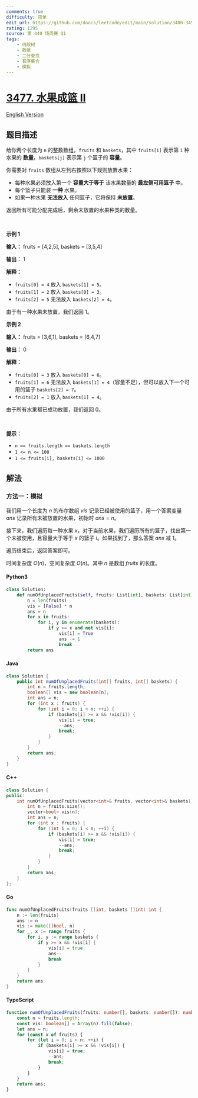 ```yaml
---
comments: true
difficulty: 简单
edit_url: https://github.com/doocs/leetcode/edit/main/solution/3400-3499/3477.Fruits%20Into%20Baskets%20II/README.md
rating: 1295
source: 第 440 场周赛 Q1
tags:
    - 线段树
    - 数组
    - 二分查找
    - 有序集合
    - 模拟
---
```


<!-- problem:start -->

# [3477. 水果成篮 II](https://leetcode.cn/problems/fruits-into-baskets-ii)

[English Version](/solution/3400-3499/3477.Fruits%20Into%20Baskets%20II/README_EN.md)

## 题目描述

<!-- description:start -->

<p>给你两个长度为 <code>n</code>&nbsp;的整数数组，<code>fruits</code> 和 <code>baskets</code>，其中 <code>fruits[i]</code> 表示第 <code>i</code>&nbsp;种水果的 <strong>数量</strong>，<code>baskets[j]</code> 表示第 <code>j</code>&nbsp;个篮子的 <strong>容量</strong>。</p>

<p>你需要对 <code>fruits</code> 数组从左到右按照以下规则放置水果：</p>

<ul>
	<li>每种水果必须放入第一个 <strong>容量大于等于</strong> 该水果数量的 <strong>最左侧可用篮子</strong> 中。</li>
	<li>每个篮子只能装 <b>一种</b> 水果。</li>
	<li>如果一种水果 <b>无法放入</b> 任何篮子，它将保持 <b>未放置</b>。</li>
</ul>

<p>返回所有可能分配完成后，剩余未放置的水果种类的数量。</p>

<p>&nbsp;</p>

<p><strong class="example">示例 1</strong></p>

<div class="example-block">
<p><strong>输入：</strong> <span class="example-io">fruits = [4,2,5], baskets = [3,5,4]</span></p>

<p><strong>输出：</strong> <span class="example-io">1</span></p>

<p><strong>解释：</strong></p>

<ul>
	<li><code>fruits[0] = 4</code> 放入 <code>baskets[1] = 5</code>。</li>
	<li><code>fruits[1] = 2</code> 放入 <code>baskets[0] = 3</code>。</li>
	<li><code>fruits[2] = 5</code> 无法放入 <code>baskets[2] = 4</code>。</li>
</ul>

<p>由于有一种水果未放置，我们返回 1。</p>
</div>

<p><strong class="example">示例 2</strong></p>

<div class="example-block">
<p><strong>输入：</strong> <span class="example-io">fruits = [3,6,1], baskets = [6,4,7]</span></p>

<p><strong>输出：</strong> <span class="example-io">0</span></p>

<p><strong>解释：</strong></p>

<ul>
	<li><code>fruits[0] = 3</code> 放入 <code>baskets[0] = 6</code>。</li>
	<li><code>fruits[1] = 6</code> 无法放入 <code>baskets[1] = 4</code>（容量不足），但可以放入下一个可用的篮子 <code>baskets[2] = 7</code>。</li>
	<li><code>fruits[2] = 1</code> 放入 <code>baskets[1] = 4</code>。</li>
</ul>

<p>由于所有水果都已成功放置，我们返回 0。</p>
</div>

<p>&nbsp;</p>

<p><b>提示：</b></p>

<ul>
	<li><code>n == fruits.length == baskets.length</code></li>
	<li><code>1 &lt;= n &lt;= 100</code></li>
	<li><code>1 &lt;= fruits[i], baskets[i] &lt;= 1000</code></li>
</ul>

<!-- description:end -->

## 解法

<!-- solution:start -->

### 方法一：模拟

我们用一个长度为 $n$ 的布尔数组 $\textit{vis}$ 记录已经被使用的篮子，用一个答案变量 $\textit{ans}$ 记录所有未被放置的水果，初始时 $\textit{ans} = n$。

接下来，我们遍历每一种水果 $x$，对于当前水果，我们遍历所有的篮子，找出第一个未被使用，且容量大于等于 $x$ 的篮子 $i$。如果找到了，那么答案 $\textit{ans}$ 减 $1$。

遍历结束后，返回答案即可。

时间复杂度 $O(n)$，空间复杂度 $O(n)$。其中 $n$ 是数组 $\textit{fruits}$ 的长度。

<!-- tabs:start -->

#### Python3

```python
class Solution:
    def numOfUnplacedFruits(self, fruits: List[int], baskets: List[int]) -> int:
        n = len(fruits)
        vis = [False] * n
        ans = n
        for x in fruits:
            for i, y in enumerate(baskets):
                if y >= x and not vis[i]:
                    vis[i] = True
                    ans -= 1
                    break
        return ans
```

#### Java

```java
class Solution {
    public int numOfUnplacedFruits(int[] fruits, int[] baskets) {
        int n = fruits.length;
        boolean[] vis = new boolean[n];
        int ans = n;
        for (int x : fruits) {
            for (int i = 0; i < n; ++i) {
                if (baskets[i] >= x && !vis[i]) {
                    vis[i] = true;
                    --ans;
                    break;
                }
            }
        }
        return ans;
    }
}
```

#### C++

```cpp
class Solution {
public:
    int numOfUnplacedFruits(vector<int>& fruits, vector<int>& baskets) {
        int n = fruits.size();
        vector<bool> vis(n);
        int ans = n;
        for (int x : fruits) {
            for (int i = 0; i < n; ++i) {
                if (baskets[i] >= x && !vis[i]) {
                    vis[i] = true;
                    --ans;
                    break;
                }
            }
        }
        return ans;
    }
};
```

#### Go

```go
func numOfUnplacedFruits(fruits []int, baskets []int) int {
	n := len(fruits)
	ans := n
	vis := make([]bool, n)
	for _, x := range fruits {
		for i, y := range baskets {
			if y >= x && !vis[i] {
				vis[i] = true
				ans--
				break
			}
		}
	}
	return ans
}
```

#### TypeScript

```ts
function numOfUnplacedFruits(fruits: number[], baskets: number[]): number {
    const n = fruits.length;
    const vis: boolean[] = Array(n).fill(false);
    let ans = n;
    for (const x of fruits) {
        for (let i = 0; i < n; ++i) {
            if (baskets[i] >= x && !vis[i]) {
                vis[i] = true;
                --ans;
                break;
            }
        }
    }
    return ans;
}
```

<!-- tabs:end -->

<!-- solution:end -->

<!-- problem:end -->

